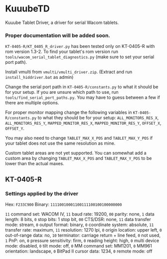 # KuuubeTD

Kuuube Tablet Driver, a driver for serial Wacom tablets.

### Proper documentation will be added soon.

`KT-0405-R/KT_0405_R_driver.py` has been tested only on KT-0405-R with rom version 1.3-2. To find your tablet's rom version run `tools/wacom_serial_tablet_diagnostics.py` (make sure to set your serial port path).

Install vmulti from `vmulti/vmulti_driver.zip`. (Extract and run `install_hiddriver.bat` as admin)

Change the serial port path in `KT-0405-R/constants.py` to what it should be for your setup. If you are unsure which path to use, run `tools/find_serial_port_paths.py`. You may have to guess between a few if there are multiple options.

For proper monitor mapping change the following variables in `KT-0405-R/constants.py` to what they should be for your setup: `ALL_MONITORS_RES_X`, `ALL_MONITORS_RES_Y`, `MAPPED_MONITOR_RES_X`, `MAPPED_MONITOR_RES_Y`, `OFFSET_X`, `OFFSET_Y`. 

You may also need to change `TABLET_MAX_X_POS` and `TABLET_MAX_Y_POS` if your tablet does not use the same resolution as mine.

Custom tablet areas are not yet supported. You can somewhat add a custom area by changing `TABLET_MAX_X_POS` and `TABLET_MAX_Y_POS` to be lower than the actual maxes.

## KT-0405-R

### Settings applied by the driver

Hex: `F233C900` Binary: `11110010001100111100100100000000`

`11` command set: WACOM IV, `11` baud rate: 19200, `00` parity: none, `1` data length: 8 bits, `0` stop bits: 1 stop bit, `00` CTS/DSR: none, `11` data transfer mode: stream, `0` output format: binary, `0` coordinate system: absolute, `11` transfer rate: maximum, `11` resolution: 1270 lpi, `0` origin location: upper left, `0` out-of-range data: no, `10` terminator: carriage return + line feed, `0` not used, `1` PnP: on, `0` pressure sensitivity: firm, `0` reading height: high, `0` multi device mode: disabled, `0` tilt mode: off, `0` MM command set: MM1201, `0` MM961 orientation: landscape, `0` BitPad II cursor data: 1234, `0` remote mode: off